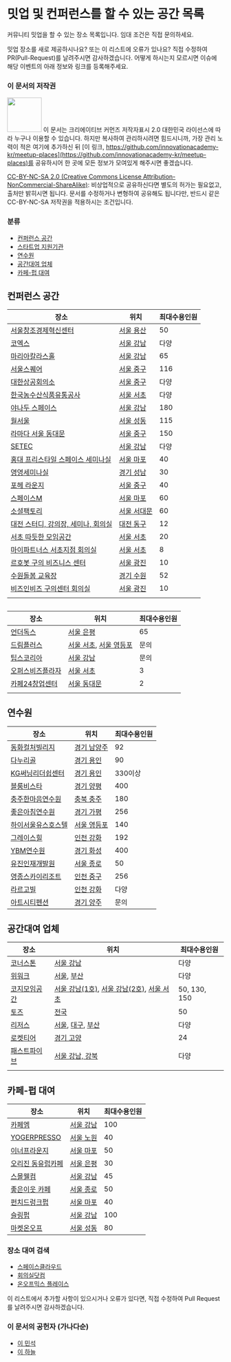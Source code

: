 # 밋업 및 컨퍼런스를 할 수 있는 공간 목록

커뮤니티 밋업을 할 수 있는 장소 목록입니다. 임대 조건은 직접 문의하세요.

밋업 장소를 새로 제공하시나요? 또는 이 리스트에 오류가 있나요?
직접 수정하여 PR(Pull-Request)를 날려주시면 감사하겠습니다.
어떻게 하시는지 모르시면 이슈에 해당 이벤트의 아래 정보와 링크를 등록해주세요.

### 이 문서의 저작권 
<img src="https://mirrors.creativecommons.org/presskit/buttons/88x31/png/by-nc-sa.png" width="80px"></img> 
이 문서는 크리에이티브 커먼즈 저작자표시 2.0 대한민국 라이선스에 따라 
누구나 이용할 수 있습니다. 하지만 복사하여 관리하시려면 힘드시니까,
가장 관리 노력이 적은 여기에 추가하신 뒤 [이 링크, https://github.com/innovationacademy-kr/meetup-places](https://github.com/innovationacademy-kr/meetup-places)를 
공유하시어 한 곳에 모든 정보가 모여있게 해주시면 좋겠습니다. 

[CC-BY-NC-SA 2.0 (Creative Commons License Attribution-NonCommercial-ShareAlike)](https://creativecommons.org/licenses/by-nc-sa/2.0/): 
비상업적으로 공유하신다면 별도의 허가는 필요없고, 출처만 밝히시면 됩니다.
문서를 수정하거나 변형하여 공유해도 됩니다만, 반드시 같은 CC-BY-NC-SA
저작권을 적용하시는 조건입니다.

### 분류
* [컨퍼런스 공간](#컨퍼런스-공간)
* [스타트업 지원기관](#스타트업-지원기관)
* [연수원](#연수원)
* [공간대여 업체](#공간대여-업체)
* [카페-펍 대여](#카페-펍-대여)

## 컨퍼런스 공간

| 장소                                                         | 위치                                                         | 최대수용인원 |
| ------------------------------------------------------------ | ------------------------------------------------------------ | ------------ |
| [서울창조경제혁신센터](https://ccei.creativekorea.or.kr/seoul/service/reserve_step1.do) | [서울 용산](https://goo.gl/maps/2fCoT3ajEWmkevFF9)           | 50           |
| [코엑스](http://lmsweb.coex.co.kr/main/main.mvc)             | [서울 강남](https://goo.gl/maps/QMvHkDosPJyViSe97)           | 다양         |
| [마리아칼라스홀](https://mariacallashall.modoo.at/)          | [서울 강남](https://goo.gl/maps/t1RDFK6eejWks2XS9)           | 65           |
| [서울스퀘어](http://seoulsquare.com/service4/login.asp)      | [서울 중구](https://goo.gl/maps/Un4yU6fDanxzrPrF7)           | 116          |
| [대한상공회의소](https://www.korcham.net/nCham/Service/RentMeetRoom/appl/RentCalendar_new.asp) | [서울 중구](https://goo.gl/maps/ZopaLVjrKZSqcTUt9)           | 다양         |
| [한국농수산식품유통공사](https://www.at.or.kr/ac/reserve/acko312000/roomSelect.action) | [서울 서초](https://goo.gl/maps/tBJNeiDnkzKrEFgk7)           | 다양         |
| [야나두 스페이스](https://www.spacecloud.kr/space/8417)      | [서울 강남](https://goo.gl/maps/C13FHdRPiMP9LUgLA)           | 180          |
| [월서울](https://www.spacecloud.kr/space/1597)               | [서울 성동](https://goo.gl/maps/Qj34mmVeRrVfLyDZ7)           | 115          |
| [라마다 서울 동대문](http://www.ramadaddm.com/banquet/ballroom.html) | [서울 중구](https://goo.gl/maps/8YnTKCCp81eVDU5L9)           | 150          |
| [SETEC](http://www.setec.or.kr/dis/rent/rent05.do)           | [서울 강남](https://goo.gl/maps/dY6h1qT914xbLzcWA)           | 다양         |
| [홍대 프리스타일 스페이스 세미나실](https://www.spacecloud.kr/space/6606?keyword_id=3222) | [서울 마포](https://goo.gl/maps/pxSjhXCPTTzQ2C5m8)           | 40           |
| [영영세미나실](https://www.spacecloud.kr/space/17298?keyword_id=2430) | [경기 성남](https://goo.gl/maps/m9YmjajwtDxNYxu88)           | 30           |
| [포헤 라운지](https://www.spacecloud.kr/space/19097?keyword_id=3406) | [서울 중구](https://goo.gl/maps/zAizMjvm6VYbCAh7A)           | 40           |
| [스페이스M](https://www.spacecloud.kr/space/2547?keyword_id=3222) | [서울 마포](https://www.spacecloud.kr/space/2547?keyword_id=3222) | 60           |
| [소셜팩토리](https://www.spacecloud.kr/space/15274?keyword_id=3237) | [서울 서대문](https://www.spacecloud.kr/space/15274?keyword_id=3237) | 60           |
| [대전 스터디, 강의장, 세미나, 회의실](https://www.spacecloud.kr/space/12163) | [대전 동구](https://goo.gl/maps/kDB3p2qTsokp9X8p6)           | 12           |
| [서초 따듯한 모임공간](https://www.spacecloud.kr/space/13973) | [서울 서초](https://goo.gl/maps/Y4hWwngWczfLnQLQ7)           | 20           |
| [마이파트너스 서초지점 회의실](https://www.spacecloud.kr/space/2227) | [서울 서초](https://goo.gl/maps/2iCGJ1XUgAJCv4uY6)           | 8            |
| [르호봇 구의 비즈니스 센터](https://www.spacecloud.kr/space/1197) | [서울 광진](https://goo.gl/maps/cdLr7p1A3osYfyAt6)           | 10           |
| [수원돌봄 교육장](https://www.spacecloud.kr/space/10352)     | [경기 수원](https://goo.gl/maps/G1AKiKSjaZinAU3DA)           | 52           |
| [비즈인비즈 구의센터 회의실](https://www.spacecloud.kr/space/9731) | [서울 광진](https://goo.gl/maps/eXmnTHNH9MHwxKFT8)           | 10           |
|                                                              |                                                              |              |

## 

| 장소                                                         | 위치                                                         | 최대수용인원 |
| ------------------------------------------------------------ | ------------------------------------------------------------ | ------------ |
| [언더독스](http://underdogs.co.kr/underspace/)               | [서울 은평](https://goo.gl/maps/XJuY7kQgCop95tEn8)           | 65           |
| [드림플러스](https://www.dreamplus.asia/center/gangnam)      | [서울 서초](https://goo.gl/maps/DxpirusvFc6G5bRX8), [서울 영등포](https://goo.gl/maps/n1tAqFtQWurhasHp7) | 문의         |
| [팁스코리아](http://www.jointips.or.kr/bbs/board.php?bo_table=campus_bldg) | [서울 강남](https://goo.gl/maps/HgMGfjoMh9xfAPPf6)           | 문의         |
| [오퍼스비즈플라자](http://www.opusbiz.kr/)                   | [서울 서초](https://goo.gl/maps/5QhPNxLrY4kCL3RQ6)           | 3            |
| [카페24창업센터](https://www.spacecloud.kr/space/9056?keyword_id=3344) | [서울 동대문](https://goo.gl/maps/2WyC7Jza1qmQiYNUA)         | 2            |
|                                                              |                                                              |              |

## 연수원

| 장소                                                         | 위치                                                 | 최대수용인원 |
| ------------------------------------------------------------ | ---------------------------------------------------- | ------------ |
| [동화컬처빌리지](http://www.dongwhaculturevillage.com/guide/guide_01.asp) | [경기 남양주](https://goo.gl/maps/6GNCMjxMgcU6WZSRA) | 92           |
| [다누리골](http://www.danurigol.com/modules/reservation_pension/pr_calendar.html) | [경기 용인](https://goo.gl/maps/T7w2j7NUCBjJ3qoP7)   | 90           |
| [KG써닝리더쉽센터](http://www.sunningleader.co.kr/guide/guide01.php) | [경기 용인](https://goo.gl/maps/Pg6xm6JExoD7qbiF6)   | 330이상      |
| [블룸비스타](http://www.bloomvista.co.kr/reservation/reservation03.html) | [경기 양평](https://goo.gl/maps/VWvqZVjst5udMfP66)   | 400          |
| [충주한마음연수원](http://www.scgoneheart.co.kr/hanmaum/Accou/accou01.jsp?menuId=31) | [충북 충주](https://goo.gl/maps/yLZup3DWSwhN471k7)   | 180          |
| [좋은아침연수원](http://www.gmhrd.com/sub03/sub02.php?mNum=3&sNum=2) | [경기 가평](https://goo.gl/maps/2GNWHNMaSBFVxfCG8)   | 256          |
| [하이서울유스호스텔](http://hiseoulyh.com/group-reservation/) | [서울 영등포](https://goo.gl/maps/VMG7eAawCqmYtcmX8) | 140          |
| [그레이스힐](http://www.scggracehill.co.kr/)                 | [인천 강화](https://goo.gl/maps/jmUkZMqcVFgLLGiw7)   | 192          |
| [YBM연수원](https://www.ybmacademy.com/reservation/reservApply) | [경기 화성](https://goo.gl/maps/w46ouxaQiH7YVBrP6)   | 400          |
| [유진인재개발원](http://hrd.eugenes.co.kr/)                  | [서울 종로](https://goo.gl/maps/55CcGRYEW5LzWMLN7)   | 50           |
| [영종스카이리조트](http://www.yjskyresort.com/board/board_read.aspx?board_idx=479&page=1&board_code=4007) | [인천 중구](https://goo.gl/maps/7k5dMV9TAHz3extK8)   | 256          |
| [라르고빌](http://www.largoville.com/pages/page6_2_2.php?is_re=resort) | [인천 강화](https://goo.gl/maps/zE4ZuB97EAMQQqJN9)   | 다양         |
| [아트시티펜션](http://www.artcityps.com/index.php)           | [경기 양주](https://goo.gl/maps/UZivf4zHDcZ4JBmm6)   | 문의         |

## 공간대여 업체

| 장소                                                         | 위치                                                         | 최대수용인원 |
| ------------------------------------------------------------ | ------------------------------------------------------------ | ------------ |
| [코너스톤](http://kornerstonespace.com/%ec%9d%b4%ec%9a%a9%ec%95%88%eb%82%b4/) | [서울 강남](https://goo.gl/maps/JfrWeGEgSMN8m4dZ8)           | 다양         |
| [위워크](https://www.wework.com/ko-KR)                       | [서울](https://www.wework.com/ko-KR/l/seoul), [부산](https://www.wework.com/ko-KR/l/busan) | 다양         |
| [코지모임공간](http://www.cozymoim.com/bbs/write/bbs_reservation) | [서울 강남(1호)](https://goo.gl/maps/yXY1e1hFkYoDaftu8), [서울 강남(2호)](https://goo.gl/maps/FBXAN52F86bHDjeh6), [서울 서초](https://goo.gl/maps/TiZLCp1eneJfWtucA) | 50, 130, 150 |
| [토즈](https://www.toz.co.kr/boothSearch)                    | [전국](https://www.toz.co.kr/branchSearch)                   | 50           |
| [리저스](https://www.regus.co.kr/)                           | [서울](https://www.regus.co.kr/workspace/korea-republic-of/%E1%84%89%E1%85%A5%E1%84%8B%E1%85%AE%E1%86%AF%E1%84%89%E1%85%B5), [대구](https://www.regus.co.kr/workspace/korea-republic-of/%E1%84%83%E1%85%A2%E1%84%80%E1%85%AE%E1%84%80%E1%85%AA%E1%86%BC%E1%84%8B%E1%85%A7%E1%86%A8%E1%84%89%E1%85%B5), [부산](https://www.regus.co.kr/workspace/korea-republic-of/%E1%84%87%E1%85%AE%E1%84%89%E1%85%A1%E1%86%AB%E1%84%80%E1%85%AA%E1%86%BC%E1%84%8B%E1%85%A7%E1%86%A8%E1%84%89%E1%85%B5) | 다양         |
| [로켓티어](http://rocketeer.kr/plan-price/)                  | [경기 고양](https://goo.gl/maps/KLsvZtjtFrQcUYnY6)           | 24           |
| [패스트파이브](https://www.fastfive.co.kr/visit-us/)         | [서울 강남, 강북](https://www.fastfive.co.kr/)               | 다양         |
|                                                              |                                                              |              |

## 카페-펍 대여

| 장소                                                      | 위치                                               | 최대수용인원 |
| --------------------------------------------------------- | -------------------------------------------------- | ------------ |
| [카페엠](https://mariacallashall.modoo.at/)               | [서울 강남](https://goo.gl/maps/t1RDFK6eejWks2XS9) | 100          |
| [YOGERPRESSO](https://783391.wixsite.com/moime/about_us)  | [서울 노원](https://goo.gl/maps/b3QtvEs6yZvspTBcA) | 40           |
| [이너프라운지](https://www.spacecloud.kr/space/549)       | [서울 마포](https://goo.gl/maps/27GUXwoeCSVv4GLr7) | 50           |
| [오리진 동유럽카페](https://www.spacecloud.kr/space/8112) | [서울 은평](https://goo.gl/maps/WV12MQ8nWrBpAEBG9) | 30           |
| [스몰웰컴](https://www.spacecloud.kr/space/13310)         | [서울 강남](https://goo.gl/maps/4SXJSFs2wXkoTWbt8) | 45           |
| [좋은이웃 카페](https://www.spacecloud.kr/space/7392)     | [서울 종로](https://www.spacecloud.kr/space/7392)  | 50           |
| [펀치드렁크펍](https://www.spacecloud.kr/space/2969)      | [서울 마포](https://goo.gl/maps/pjpXigtzoDZjmz7w5) | 40           |
| [슬링펍](https://www.spacecloud.kr/space/634)             | [서울 강남](https://goo.gl/maps/mnAqRn43kt6DMide8) | 100          |
| [마켓온오프](https://www.spacecloud.kr/space/21070)       | [서울 성동](https://goo.gl/maps/vpzDg6z68NzdYYVV8) | 80           |

### 장소 대여 검색

* [스페이스클라우드](https://www.spacecloud.kr/)
* [회의실닷컴](https://회의실.com/?utm_source=google&utm_medium=cpc&utm_campaign=clickchoice&gclid=Cj0KCQjwv8nqBRDGARIsAHfR9wCuL9V-MYGVYMHyyjRfkqH7NLSnEdTmqV7zf6rzxVIczgc7zR2DGnMaAo9wEALw_wcB)
* [온오프믹스 플레이스](https://place.onoffmix.com/)

이 리스트에서 추가할 사항이 있으시거나
오류가 있다면,  직접 수정하여 Pull Request를 날려주시면 감사하겠습니다.

### 이 문서의 공헌자 (가나다순)

- [이 민석](mailto:ykhl1itj@gmail.com)
- [이 하늘](mailto:lee.haneul@gmail.com)

